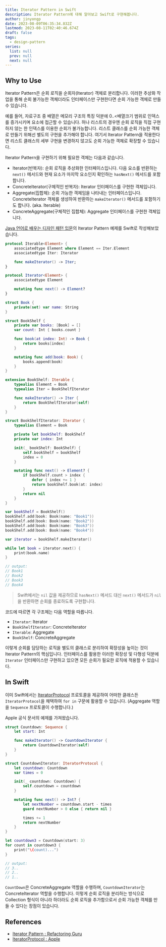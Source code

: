 ```yaml
---
title: Iterator Pattern in Swift
description: Iterator Pattern에 대해 알아보고 Swift로 구현해봅니다.
author: jinyongp
date: 2023-08-09T06:35:34.832Z
lastmod: 2023-08-11T02:40:46.674Z
draft: false
tags:
  - design-pattern
series:
  list: null
  prev: null
  next: null
---
```


## Why to Use

Iterator Pattern은 순회 로직을 순회자(Iterator) 객체로 분리합니다. 이러한 추상화 작업을 통해 순회 불가능한 객체더라도 인터페이스만 구현한다면 순회 가능한 객체로 만들 수 있습니다.

예를 들어, 자료구조 중 배열은 메모리 구조의 특징 덕분에 0..<배열크기 범위로 인덱스를 증가시키며 요소에 접근할 수 있습니다. 허나 리스트의 경우엔 순회 로직을 직접 구현하지 않는 한 인덱스를 이용한 순회가 불가능합니다. 리스트 클래스를 순회 가능한 객체로 만들기 위해선 별도의 구현을 추가해야 합니다. 여기서 Iterator Pattern을 적용한다면 리스트 클래스의 세부 구현을 변경하지 않고도 순회 가능한 객체로 확장할 수 있습니다.

Iterator Pattern을 구현하기 위해 필요한 객체는 다음과 같습니다.

- Iterator(반복자): 순회 로직을 추상화한 인터페이스입니다. 다음 요소를 반환하는 `next()` 메서드와 현재 요소가 마지막 요소인지 확인하는 `hasNext()` 메서드를 포함합니다.
- ConcreteIterator(구체적인 반복자): Iterator 인터페이스를 구현한 객체입니다.
- Aggregate(집합체): 순회 가능한 객체임을 나타내는 인터페이스입니다. ConcreteIterator 객체를 생성하여 반환하는  `makeIterator()` 메서드를 포함하기도 합니다. (aka. Iterable) 
- ConcreteAggregate(구체적인 집합체): Aggregate 인터페이스를 구현한 객체입니다.

[Java 언어로 배우는 디자인 패턴 입문](https://product.kyobobook.co.kr/detail/S000200311846)의 Iterator Pattern 예제를 Swift로 작성해보았습니다.

```swift
protocol Iterable<Element> {
    associatedtype Element where Element == Iter.Element
    associatedtype Iter: Iterator

    func makeIterator() -> Iter;
}

protocol Iterator<Element> {
    associatedtype Element

    mutating func next() -> Element?
}

struct Book {
    private(set) var name: String
}

struct BookShelf {
    private var books: [Book] = []
    var count: Int { books.count }

    func book(at index: Int) -> Book {
        return books[index]
    }

    mutating func add(book: Book) {
        books.append(book)        
    }
}

extension BookShelf: Iterable {
    typealias Element = Book
    typealias Iter = BookShelfIterator

    func makeIterator() -> Iter {
        return BookShelfIterator(self)
    }
}

struct BookShelfIterator: Iterator {
    typealias Element = Book

    private let bookShelf: BookShelf
    private var index: Int

    init(_ bookShelf: BookShelf) {
        self.bookShelf = bookShelf
        index = 0
    }

    mutating func next() -> Element? {
        if bookShelf.count > index {
            defer { index += 1 }
            return bookShelf.book(at: index)
        }
        return nil
    }
}

var bookShelf = BookShelf()
bookShelf.add(book: Book(name: "Book1"))
bookShelf.add(book: Book(name: "Book2"))
bookShelf.add(book: Book(name: "Book3"))
bookShelf.add(book: Book(name: "Book4"))

var iterator = bookShelf.makeIterator()

while let book = iterator.next() {
    print(book.name)
}

// output:
// Book1
// Book2
// Book3
// Book4
```

>Swift에서는 `nil` 값을 제공하므로 `hasNext()` 메서드 대신 `next()` 메서드가 `nil`을 반환하면 순회를 종료하도록 구현합니다.

코드에 따르면 각 구조체는 다음 역할을 따릅니다.

- `Iterator`: Iterator
- `BookShelfIterator`: ConcreteIterator
- `Iterable`: Aggregate
- `BookShelf`: ConcreteAggregate

이렇게 순회를 담당하는 로직을 별도의 클래스로 분리하여 확장성을 높이는 것이 Iterator Pattern의 핵심입니다. 인터페이스를 활용한 이러한 확장성 및 다형성 덕분에 `Iterator` 인터페이스만 구현하고 있으면 모든 순회가 필요한 로직에 적용할 수 있습니다.

## In Swift

이미 Swift에서는 [IteratorProtocol](https://developer.apple.com/documentation/swift/iteratorprotocol) 프로토콜을 제공하여 어떠한 클래스든 `IteratorProtocol`을 채택하여 `for in` 구문에 활용할 수 있습니다. (Aggregate 역할을 `Sequence` 프로토콜이 수행합니다.)

Apple 공식 문서의 예제를 가져왔습니다.

```swift
struct Countdown: Sequence {
    let start: Int

    func makeIterator() -> CountdownIterator {
        return CountdownIterator(self)
    }
}

struct CountdownIterator: IteratorProtocol {
    let countdown: Countdown
    var times = 0

    init(_ countdown: Countdown) {
        self.countdown = countdown
    }

    mutating func next() -> Int? {
        let nextNumber = countdown.start - times
        guard nextNumber > 0 else { return nil }

        times += 1
        return nextNumber
    }
}

let countdown3 = Countdown(start: 3)
for count in countdown3 {
    print("\(count)...")
}

// output:
// 3..
// 2..
// 1..
```

`CountDown`은 ConcreteAggregate 역할을 수행하며, `CountdownIterator`는 ConcreteIterator 역할을 수행합니다. 이렇게 순회 로직을 분리하는 방식으로 Collection 형식이 아니라 하더라도 순회 로직을 추가함으로서 순회 가능한 객체를 만들 수 있다는 장점이 있습니다.

## References

- [Iterator Pattern : Refactoring Guru](https://refactoring.guru/design-patterns/iterator)
- [IteratorProtocol : Apple](https://developer.apple.com/documentation/swift/iteratorprotocol)
